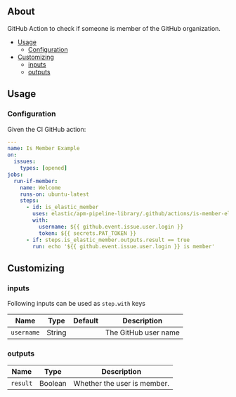 ## About

GitHub Action to check if someone is member of the GitHub organization.

* [Usage](#usage)
  * [Configuration](#configuration)
* [Customizing](#customizing)
  * [inputs](#inputs)
  * [outputs](#outputs)

## Usage

### Configuration

Given the CI GitHub action:

```yaml
---
name: Is Member Example
on:
  issues:
    types: [opened]
jobs:
  run-if-member:
    name: Welcome
    runs-on: ubuntu-latest
    steps:
      - id: is_elastic_member
        uses: elastic/apm-pipeline-library/.github/actions/is-member-elastic-org@current
        with:
          username: ${{ github.event.issue.user.login }}
          token: ${{ secrets.PAT_TOKEN }}
      - if: steps.is_elastic_member.outputs.result == true
        run: echo '${{ github.event.issue.user.login }} is member'
```


## Customizing

### inputs

Following inputs can be used as `step.with` keys

| Name              | Type    | Default                     | Description                        |
|-------------------|---------|-----------------------------|------------------------------------|
| `username`            | String  |                             | The GitHub user name |

### outputs

| Name              | Type    | Description                 |
|-------------------|---------| ----------------------------|
| `result`          | Boolean | Whether the user is member. |
